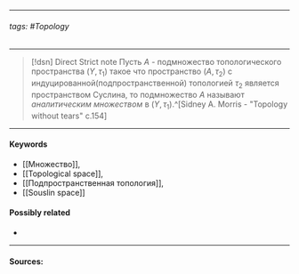 ***
###### tags: #Topology  
***
>[!dsn] Direct Strict note
>Пусть $A$ - подмножество топологического пространства $(Y,\tau_{1})$ такое что пространство $(A,\tau_{2})$ c индуцированной(подпространственной) топологией $\tau_{2}$ является пространством Суслина, то подмножество $A$ называют *аналитическим множеством* в $(Y,\tau_{1})$.^[Sidney A. Morris - "Topology without tears" c.154]
***
#### Keywords
- [[Множество]],
- [[Topological space]],
- [[Подпространственная топология]],
- [[Souslin space]]
#### Possibly related
- 
***
#### Sources: